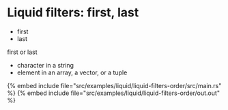 # Liquid filters: first, last

* first
* last

first or last
* character in a string
* element in an array, a vector, or a tuple

{% embed include file="src/examples/liquid/liquid-filters-order/src/main.rs" %}
{% embed include file="src/examples/liquid/liquid-filters-order/out.out" %}



